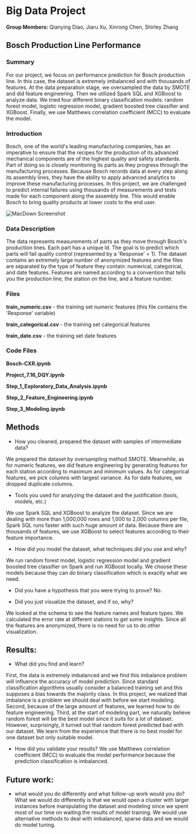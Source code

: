 # Big Data Project

**Group Members:** Qianying Diao, Jiaru Xu, Xinrong Chen, Shirley Zhang

## Bosch Production Line Performance
### Summary

For our project, we focus on performance prediction for Bosch production line. In this case, the dataset is extremely imbalanced and with thousands of features. At the data preparation stage, we oversampled the data by SMOTE and did feature engineering. Then we utilized Spark SQL and XGBoost to analyze data. We tried four different binary classification models: random forest model, logistic regression model, gradient boosted tree classifier and XGBoost. Finally, we use Matthews correlation coefficient (MCC) to evaluate the model. 

### Introduction

Bosch, one of the world's leading manufacturing companies, has an imperative to ensure that the recipes for the production of its advanced mechanical components are of the highest quality and safety standards. Part of doing so is closely monitoring its parts as they progress through the manufacturing processes. Because Bosch records data at every step along its assembly lines, they have the ability to apply advanced analytics to improve these manufacturing processes. In this project, we are challenged to predict internal failures using thousands of measurements and tests made for each component along the assembly line. This would enable Bosch to bring quality products at lower costs to the end user.

![MacDown Screenshot](https://github.com/sherlyzhang/Big-data-Project/BoschManufacturingKaggleImage.jpg)

### Data Description

The data represents measurements of parts as they move through Bosch's production lines. Each part has a unique Id. The goal is to predict which parts will fail quality control (represented by a 'Response' = 1). The dataset contains an extremely large number of anonymized features and the files are separated by the type of feature they contain: numerical, categorical, and date features. Features are named according to a convention that tells you the production line, the station on the line, and a feature number. 


### Files

**train_numeric.csv** - the training set numeric features (this file contains the 'Response' variable)

**train_categorical.csv** - the training set categorical features

**train_date.csv** - the training set date features

### Code Files
**Bosch-CXR.ipynb**

**Project_7.16_DQY.ipynb**

**Step_1_Exploratory_Data_Analysis.ipynb**

**Step_2_Feature_Engineering.ipynb**

**Step_3_Modeling.ipynb**

## Methods
* How you cleaned, prepared the dataset with samples of intermediate data?

We prepared the dataset by oversampling method SMOTE. Meanwhile, as for numeric features, we did feature engineering by generating features for each station according to maximum and minimum values. As for categorical features, we pick columns with largest variance. As for date features, we dropped duplicate columns.

* Tools you used for analyzing the dataset and the justification (tools, models, etc.)

We use Spark SQL and XGBoost to analyze the dataset. Since we are dealing with more than 1,000,000 rows and 1,000 to 2,000 columns per file, Spark SQL runs faster with such huge amount of data. Because there are thousands of features, we use XGBoost to select features according to their feature importance.

* How did you model the dataset, what techniques did you use and why?

We run random forest model, logistic regression model and gradient boosted tree classifier on Spark and run XGBoost locally. We choose these models because thay can do binary classification which is exactly what we need. 
* Did you have a hypothesis that you were trying to prove? No.

* Did you just visualize the dataset, and if so, why?

We looked at the schema to see the feature names and feature types. We calculated the error rate at different stations to get some insights. Since all the features are anonymized, there is no need for us to do other visualization.

## Results:
* What did you find and learn?

First, the data is extremely imbalanced and we find this imbalance problem will influence the accuracy of model prediction. Since standard classification algorithms usually consider a balanced training set and this supposes a bias towards the majority class. In this project, we realized that imbalance is a problem we should deal with before we start modeling. 
Second, because of the large amount of features, we learned how to do feature engineering.
Third, at the start of modeling part, we naturally believe random forest will be the best model since it suits for a lot of dataset. However, surprisingly, it turned out that random forest predicted bad with our dataset. We learn from the experience that there is no best model for one dataset but only suitable model.

* How did you validate your results?
We use Matthews correlation coefficient (MCC) to evaluate the model performance because the prediction classification is imbalanced.
## Future work: 
* what would you do differently and what follow-up work would you do?
What we would do differently is that we would open a cluster with larger instances before manipulating the dataset and modeling since we spent most of our time on waiting the results of model training. 
We would use alternative methods to deal with imbalanced, sparse data and we would do model tuning.
